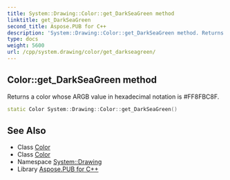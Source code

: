 ```yaml
---
title: System::Drawing::Color::get_DarkSeaGreen method
linktitle: get_DarkSeaGreen
second_title: Aspose.PUB for C++
description: 'System::Drawing::Color::get_DarkSeaGreen method. Returns a color whose ARGB value in hexadecimal notation is #FF8FBC8F in C++.'
type: docs
weight: 5600
url: /cpp/system.drawing/color/get_darkseagreen/
---
```

## Color::get_DarkSeaGreen method


Returns a color whose ARGB value in hexadecimal notation is #FF8FBC8F.

```cpp
static Color System::Drawing::Color::get_DarkSeaGreen()
```

## See Also

* Class [Color](../)
* Class [Color](../)
* Namespace [System::Drawing](../../)
* Library [Aspose.PUB for C++](../../../)
